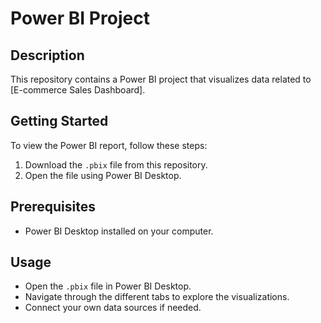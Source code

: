 # Power BI Project

## Description
This repository contains a Power BI project that visualizes data related to [E-commerce Sales Dashboard].

## Getting Started
To view the Power BI report, follow these steps:
1. Download the `.pbix` file from this repository.
2. Open the file using Power BI Desktop.

## Prerequisites
- Power BI Desktop installed on your computer.

## Usage
- Open the `.pbix` file in Power BI Desktop.
- Navigate through the different tabs to explore the visualizations.
- Connect your own data sources if needed.
